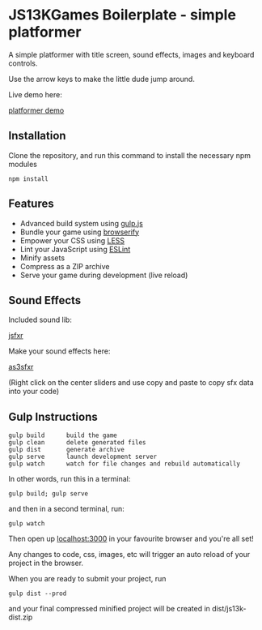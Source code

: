 # JS13KGames Boilerplate - simple platformer

A simple platformer with title screen, sound effects, images and keyboard controls.

Use the arrow keys to make the little dude jump around.

Live demo here:

[platformer demo](https://madmarcel.github.io/js13k-platformer/index.html)

## Installation

Clone the repository, and run this command to install the necessary npm modules

```
npm install
```

## Features

* Advanced build system using [gulp.js](http://gulpjs.com/)
* Bundle your game using [browserify](http://browserify.org/)
* Empower your CSS using [LESS](http://lesscss.org/)
* Lint your JavaScript using [ESLint](http://eslint.org/)
* Minify assets
* Compress as a ZIP archive
* Serve your game during development (live reload)

## Sound Effects

Included sound lib:

[jsfxr](https://github.com/mneubrand/jsfxr)

Make your sound effects here:

[as3sfxr](http://www.superflashbros.net/as3sfxr/)

(Right click on the center sliders and use copy and paste to copy sfx data into your code)

## Gulp Instructions
```
gulp build		build the game
gulp clean		delete generated files
gulp dist       generate archive
gulp serve		launch development server
gulp watch		watch for file changes and rebuild automatically
```

In other words, run this in a terminal:
```
gulp build; gulp serve
```

and then in a second terminal, run:
```
gulp watch
```

Then open up [localhost:3000](http://localhost:3000) in your favourite browser and you're all set!

Any changes to code, css, images, etc will trigger an auto reload of your project in the browser.

When you are ready to submit your project, run

```
gulp dist --prod
```

and your final compressed minified project will be created in dist/js13k-dist.zip

